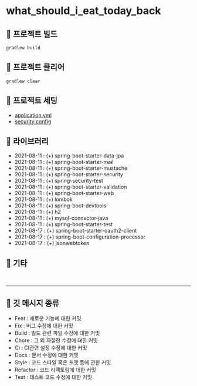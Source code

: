 # what_should_i_eat_today_back

📌 프로젝트 빌드
-

```
gradlew build
```

📌 프로젝트 클리어
-

```
gradlew clear
```

📌 프로젝트 세팅
-

* [application.yml](./src/main/resources/application.yml)
* [security config](./src/main/java/today/what_should_i_eat_today/global/config/SecurityConfig.java)

📌 라이브러리
-

* 2021-08-11 : (+) spring-boot-starter-data-jpa
* 2021-08-11 : (+) spring-boot-starter-mail
* 2021-08-11 : (+) spring-boot-starter-mustache
* 2021-08-11 : (+) spring-boot-starter-security
* 2021-08-11 : (+) spring-security-test
* 2021-08-11 : (+) spring-boot-starter-validation
* 2021-08-11 : (+) spring-boot-starter-web
* 2021-08-11 : (+) lombok
* 2021-08-11 : (+) spring-boot-devtools
* 2021-08-11 : (+) h2
* 2021-08-11 : (+) mysql-connector-java
* 2021-08-11 : (+) spring-boot-starter-test
* 2021-08-17 : (+) spring-boot-starter-oauth2-client
* 2021-08-17 : (+) spring-boot-configuration-processor
* 2021-08-17 : (+) jsonwebtoken

📌 기타
-


<br/>

---

📌 깃 메시지 종류
-

* Feat : 새로운 기능에 대한 커밋
* Fix : 버그 수정에 대한 커밋
* Build : 빌드 관련 파일 수정에 대한 커밋
* Chore : 그 외 자잘한 수정에 대한 커밋
* Ci : CI관련 설정 수정에 대한 커밋
* Docs : 문서 수정에 대한 커밋
* Style : 코드 스타일 혹은 포맷 등에 관한 커밋
* Refactor :  코드 리팩토링에 대한 커밋
* Test : 테스트 코드 수정에 대한 커밋

